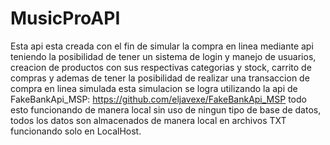 # MusicProAPI
Esta api esta creada con el fin de simular la compra en linea mediante api teniendo la posibilidad de tener un sistema de login y manejo de usuarios, creacion de productos con sus respectivas categorias y stock, carrito de compras y ademas de tener la posibilidad de realizar una transaccion de compra en linea simulada esta simulacion se logra utilizando la api de FakeBankApi_MSP: https://github.com/eljavexe/FakeBankApi_MSP todo esto funcionando de manera local sin uso de ningun tipo de base de datos, todos los datos son almacenados de manera local en archivos TXT funcionando solo en LocalHost.

